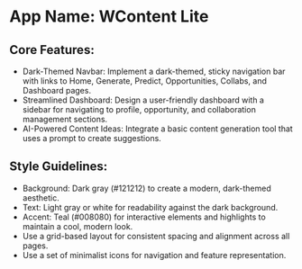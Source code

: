# **App Name**: WContent Lite

## Core Features:

- Dark-Themed Navbar: Implement a dark-themed, sticky navigation bar with links to Home, Generate, Predict, Opportunities, Collabs, and Dashboard pages.
- Streamlined Dashboard: Design a user-friendly dashboard with a sidebar for navigating to profile, opportunity, and collaboration management sections.
- AI-Powered Content Ideas: Integrate a basic content generation tool that uses a prompt to create suggestions.

## Style Guidelines:

- Background: Dark gray (#121212) to create a modern, dark-themed aesthetic.
- Text: Light gray or white for readability against the dark background.
- Accent: Teal (#008080) for interactive elements and highlights to maintain a cool, modern look.
- Use a grid-based layout for consistent spacing and alignment across all pages.
- Use a set of minimalist icons for navigation and feature representation.